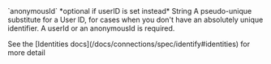 <tr>
  <td>`anonymousId`</td>
  <td>*optional if userID is set instead*</td>
  <td>String</td>
  <td>A pseudo-unique substitute for a User ID, for cases when you don't have an absolutely unique identifier. A userId or an anonymousId is required.
    <p>See the [Identities docs](/docs/connections/spec/identify#identities) for more detail</p>
  </td>
</tr>
